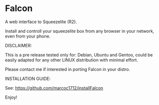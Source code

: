 # Falcon

A web interface to Squeezelite (R2).

Install and controll your squeezelite box from any browser in your network, even from your phone.

DISCLAIMER:

This is a pre release tested only for: Debian, Ubuntu and Gentoo, could be easily 
adapted for any other LINUX distribution with minimal effort.

Please contact me if interested in porting Falcon in your distro.

INSTALLATION GUIDE:

See: https://github.com/marcoc1712/installFalcon

Enjoy!

